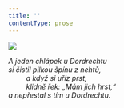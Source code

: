 ```yaml
---
title: ''
contentType: prose
---
```


<section>

![](../Images/043.jpg)

_A jeden chlápek u Dordrechtu  
si čistil pilkou špínu z nehtů,  
         a když si uříz prst,  
         klidně řek: „Mám jich hrst,“  
a nepřestal s tím u Dordrechtu._

</section>
